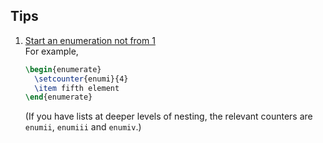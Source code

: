 ## Tips
1. [Start an enumeration not from 1](https://tex.stackexchange.com/questions/142/how-can-i-make-an-enumerate-list-start-at-something-other-than-1)  
   For example,
   ```latex
   \begin{enumerate}
     \setcounter{enumi}{4}
     \item fifth element
   \end{enumerate}
   ```
   (If you have lists at deeper levels of nesting, the relevant counters are `enumii`, `enumiii` and `enumiv`.)
